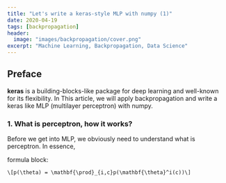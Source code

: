 ```yaml
---
title: "Let's write a keras-style MLP with numpy (1)"
date: 2020-04-19
tags: [backpropagation]
header:
  image: "images/backpropagation/cover.png"
excerpt: "Machine Learning, Backpropagation, Data Science"
---
```

## Preface

**keras** is a building-blocks-like package for deep learning and well-known for its flexibility. In This
article, we will apply backpropagation and write a keras like MLP (multilayer perceptron) with numpy.

### 1. What is perceptron, how it works?

Before we get into MLP, we obviously need to understand what is perceptron.
In essence,

formula block:
```
\[p(\theta) = \mathbf{\prod}_{i,c}p(\mathbf{\theta}^i(c))\]
```
